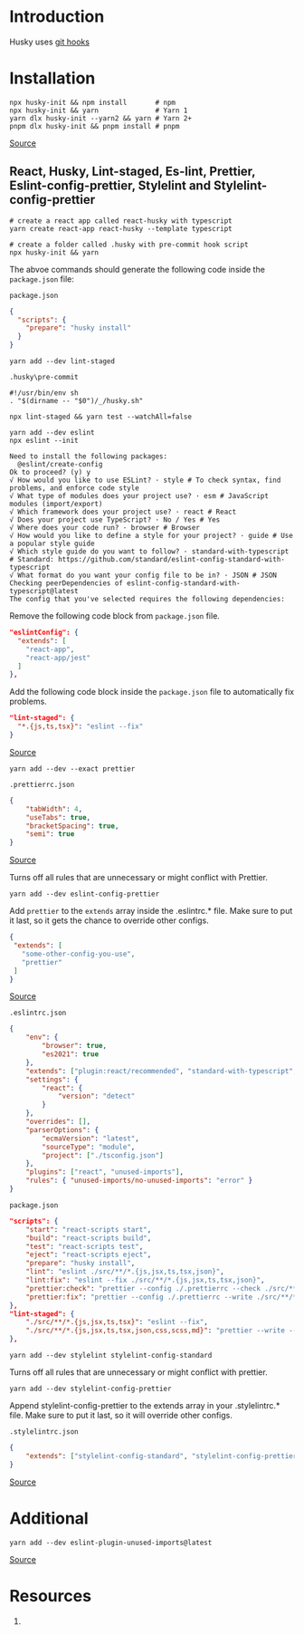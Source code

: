 # Introduction

Husky uses [git hooks](https://github.com/lifeparticle/Git-Cheatsheet/blob/master/README.md#git-hooks)

# Installation

```shell
npx husky-init && npm install       # npm
npx husky-init && yarn              # Yarn 1
yarn dlx husky-init --yarn2 && yarn # Yarn 2+
pnpm dlx husky-init && pnpm install # pnpm
```

[Source](https://typicode.github.io/husky/#/)

## React, Husky, Lint-staged, Es-lint, Prettier, Eslint-config-prettier, Stylelint and Stylelint-config-prettier

```shell
# create a react app called react-husky with typescript
yarn create react-app react-husky --template typescript
```

```shell
# create a folder called .husky with pre-commit hook script
npx husky-init && yarn
```

The abvoe commands should generate the following code inside the `package.json` file:

`package.json`

```json
{
  "scripts": {
    "prepare": "husky install"
  }
}
```

```shell
yarn add --dev lint-staged
```

`.husky\pre-commit`

```
#!/usr/bin/env sh
. "$(dirname -- "$0")/_/husky.sh"

npx lint-staged && yarn test --watchAll=false
```

```shell
yarn add --dev eslint
npx eslint --init
```

```shell
Need to install the following packages:
  @eslint/create-config
Ok to proceed? (y) y
√ How would you like to use ESLint? · style # To check syntax, find problems, and enforce code style       
√ What type of modules does your project use? · esm # JavaScript modules (import/export)
√ Which framework does your project use? · react # React
√ Does your project use TypeScript? · No / Yes # Yes
√ Where does your code run? · browser # Browser
√ How would you like to define a style for your project? · guide # Use a popular style guide
√ Which style guide do you want to follow? · standard-with-typescript # Standard: https://github.com/standard/eslint-config-standard-with-typescript
√ What format do you want your config file to be in? · JSON # JSON
Checking peerDependencies of eslint-config-standard-with-typescript@latest
The config that you've selected requires the following dependencies:
```

Remove the following code block from `package.json` file.

```json
"eslintConfig": {
  "extends": [
    "react-app",
    "react-app/jest"
  ]
},
```

Add the following code block inside the `package.json` file to automatically fix problems.

```json 
"lint-staged": {
  "*.{js,ts,tsx}": "eslint --fix"
}
```

[Source](https://eslint.org/docs/latest/user-guide/getting-started)

```shell
yarn add --dev --exact prettier
```

`.prettierrc.json`

```json
{
	"tabWidth": 4,
	"useTabs": true,
	"bracketSpacing": true,
	"semi": true
}
```

[Source](https://prettier.io/docs/en/index.html)

Turns off all rules that are unnecessary or might conflict with Prettier.

```shell
yarn add --dev eslint-config-prettier
```

 Add `prettier` to the `extends` array inside the .eslintrc.* file. Make sure to put it last, so it gets the chance to override other configs.
 
 ```json
{
  "extends": [
    "some-other-config-you-use",
    "prettier"
  ]
}
```

[Source](https://github.com/prettier/eslint-config-prettier)


`.eslintrc.json`

```json
{
	"env": {
		"browser": true,
		"es2021": true
	},
	"extends": ["plugin:react/recommended", "standard-with-typescript", "prettier"],
	"settings": {
		"react": {
			"version": "detect"
		}
	},
	"overrides": [],
	"parserOptions": {
		"ecmaVersion": "latest",
		"sourceType": "module",
		"project": ["./tsconfig.json"]
	},
	"plugins": ["react", "unused-imports"],
	"rules": { "unused-imports/no-unused-imports": "error" }
}
```

`package.json`

```json
"scripts": {
	"start": "react-scripts start",
	"build": "react-scripts build",
	"test": "react-scripts test",
	"eject": "react-scripts eject",
	"prepare": "husky install",
	"lint": "eslint ./src/**/*.{js,jsx,ts,tsx,json}",
	"lint:fix": "eslint --fix ./src/**/*.{js,jsx,ts,tsx,json}",
	"prettier:check": "prettier --config ./.prettierrc --check ./src/**/*.{js,jsx,ts,tsx,json,css,scss,md}",
	"prettier:fix": "prettier --config ./.prettierrc --write ./src/**/*.{js,jsx,ts,tsx,json,css,scss,md} "
},
"lint-staged": {
	"./src/**/*.{js,jsx,ts,tsx}": "eslint --fix",
	"./src/**/*.{js,jsx,ts,tsx,json,css,scss,md}": "prettier --write --ignore-unknown"
},
```

```shell
yarn add --dev stylelint stylelint-config-standard
```

Turns off all rules that are unnecessary or might conflict with prettier.

```shell
yarn add --dev stylelint-config-prettier
```

Append stylelint-config-prettier to the extends array in your .stylelintrc.* file. Make sure to put it last, so it will override other configs.

`.stylelintrc.json`

```json
{
	"extends": ["stylelint-config-standard", "stylelint-config-prettier"]
}
```

[Source](https://www.npmjs.com/package/stylelint-config-prettier)

# Additional

```shell
yarn add --dev eslint-plugin-unused-imports@latest
```

[Source](https://github.com/sweepline/eslint-plugin-unused-imports)

# Resources

1. 
